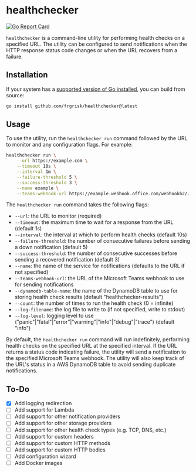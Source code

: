 # healthchecker

[![Go Report Card](https://goreportcard.com/badge/github.com/frgrisk/healthchecker)](https://goreportcard.com/report/github.com/frgrisk/healthchecker)

`healthchecker` is a command-line utility for performing health checks on a
specified URL. The utility can be configured to send notifications when the
HTTP response status code changes or when the URL recovers from a failure.

## Installation

If your system has a [supported version of Go installed](https://go.dev/dl/),
you can build from source:

```bash
go install github.com/frgrisk/healthchecker@latest
```

## Usage

To use the utility, run the `healthchecker run` command followed by the URL to
monitor and any configuration flags. For example:

```bash
healthchecker run \
    --url https://example.com \
    --timeout 10s \
    --interval 1m \
    --failure-threshold 5 \
    --success-threshold 3 \
    --name example \
    --teams-webhook-url https://example.webhook.office.com/webhookb2/...
```

The `healthchecker run` command takes the following flags:

- `--url`: the URL to monitor (required)
- `--timeout`: the maximum time to wait for a response from the URL (default 1s)
- `--interval`: the interval at which to perform health checks (default 10s)
- `--failure-threshold`: the number of consecutive failures before sending a down notification (default 5)
- `--success-threshold`: the number of consecutive successes before sending a recovered notification (default 3)
- `--name`: the name of the service for notifications (defaults to the URL
  if not specified)
- `--teams-webhook-url`: the URL of the Microsoft Teams webhook to use for sending notifications
- `--dynamodb-table-name`: the name of the DynamoDB table to use for storing
  health check results (default "healthchecker-results")
- `--count`: the number of times to run the health check (0 = infinite)
- `--log-filename`: the log file to write to (if not specified, write to stdout)
- `--log-level`: logging level to use
  ("panic"|"fatal"|"error"|"warning"|"info"|"debug"|"trace") (default "info")

By default, the `healthchecker run` command will run indefinitely,
performing health checks on the specified URL at the specified interval. If
the URL returns a status code indicating failure, the utility will send a
notification to the specified Microsoft Teams webhook. The utility will also
keep track of the URL's status in a AWS DynamoDB table to avoid sending
duplicate notifications.

## To-Do

- [x] Add logging redirection
- [ ] Add support for Lambda
- [ ] Add support for other notification providers
- [ ] Add support for other storage providers
- [ ] Add support for other health check types (e.g. TCP, DNS, etc.)
- [ ] Add support for custom headers
- [ ] Add support for custom HTTP methods
- [ ] Add support for custom HTTP bodies
- [ ] Add configuration wizard
- [ ] Add Docker images

